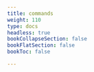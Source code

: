 ```yaml
---
title: commands
weight: 110
type: docs
headless: true
bookCollapseSection: false
bookFlatSection: false
bookToc: false

---
```

